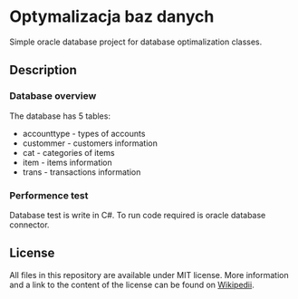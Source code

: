 # Optymalizacja baz danych
Simple oracle database project for database optimalization classes.

## Description

### Database overview
The database has 5 tables:
* accounttype - types of accounts
* custommer - customers information
* cat - categories of items
* item - items information
* trans - transactions information

### Performence test
Database test is write in C#. To run code required is oracle database connector. 

## License

All files in this repository are available under MIT license. More information and a link to the content of the license can be found on [Wikipedii](http://pl.wikipedia.org/wiki/Licencja_X11).
